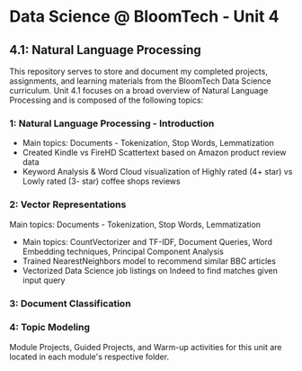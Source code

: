 # Data Science @ BloomTech - Unit 4
## 4.1: Natural Language Processing

This repository serves to store and document my completed projects, assignments, and learning materials from the BloomTech Data Science curriculum.
Unit 4.1 focuses on a broad overview of Natural Language Processing and is composed of the following topics:

### 1: Natural Language Processing - Introduction
  * Main topics: Documents - Tokenization, Stop Words, Lemmatization
  * Created Kindle vs FireHD Scattertext based on Amazon product review data
  * Keyword Analysis & Word Cloud visualization of Highly rated (4+ star) vs Lowly rated (3- star) coffee shops reviews

### 2: Vector Representations
Main topics: Documents - Tokenization, Stop Words, Lemmatization
  * Main topics: CountVectorizer and TF-IDF, Document Queries, Word Embedding techniques, Principal Component Analysis
  * Trained NearestNeighbors model to recommend similar BBC articles
  * Vectorized Data Science job listings on Indeed to find matches given input query

### 3: Document Classification

### 4: Topic Modeling


Module Projects, Guided Projects, and Warm-up activities for this unit are located in each module's respective folder.
